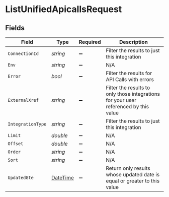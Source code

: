# ListUnifiedApicallsRequest


## Fields

| Field                                                                                 | Type                                                                                  | Required                                                                              | Description                                                                           |
| ------------------------------------------------------------------------------------- | ------------------------------------------------------------------------------------- | ------------------------------------------------------------------------------------- | ------------------------------------------------------------------------------------- |
| `ConnectionId`                                                                        | *string*                                                                              | :heavy_minus_sign:                                                                    | Filter the results to just this integration                                           |
| `Env`                                                                                 | *string*                                                                              | :heavy_minus_sign:                                                                    | N/A                                                                                   |
| `Error`                                                                               | *bool*                                                                                | :heavy_minus_sign:                                                                    | Filter the results for API Calls with errors                                          |
| `ExternalXref`                                                                        | *string*                                                                              | :heavy_minus_sign:                                                                    | Filter the results to only those integrations for your user referenced by this value  |
| `IntegrationType`                                                                     | *string*                                                                              | :heavy_minus_sign:                                                                    | Filter the results to just this integration                                           |
| `Limit`                                                                               | *double*                                                                              | :heavy_minus_sign:                                                                    | N/A                                                                                   |
| `Offset`                                                                              | *double*                                                                              | :heavy_minus_sign:                                                                    | N/A                                                                                   |
| `Order`                                                                               | *string*                                                                              | :heavy_minus_sign:                                                                    | N/A                                                                                   |
| `Sort`                                                                                | *string*                                                                              | :heavy_minus_sign:                                                                    | N/A                                                                                   |
| `UpdatedGte`                                                                          | [DateTime](https://learn.microsoft.com/en-us/dotnet/api/system.datetime?view=net-5.0) | :heavy_minus_sign:                                                                    | Return only results whose updated date is equal or greater to this value              |